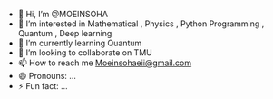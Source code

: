 - 👋 Hi, I’m @MOEINSOHA
- 👀 I’m interested in Mathematical , Physics , Python Programming , Quantum , Deep learning
- 🌱 I’m currently learning Quantum
- 💞️ I’m looking to collaborate on TMU
- 📫 How to reach me Moeinsohaeii@gmail.com
- 😄 Pronouns: ...
- ⚡ Fun fact: ...

<!---
MOEINSOHA/MOEINSOHA is a ✨ special ✨ repository because its `README.md` (this file) appears on your GitHub profile.
You can click the Preview link to take a look at your changes.
--->
